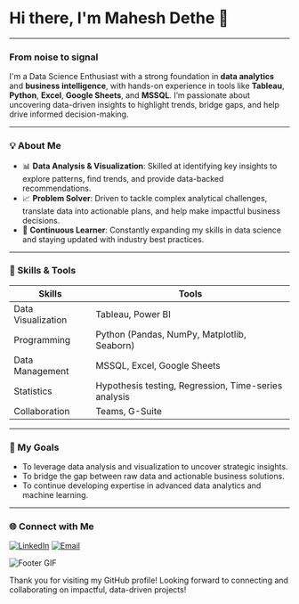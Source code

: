 # Hi there, I'm Mahesh Dethe 👋

---

### From noise to signal

I'm a Data Science Enthusiast with a strong foundation in **data analytics** and **business intelligence**, with hands-on experience in tools like **Tableau**, **Python**, **Excel**, **Google Sheets**, and **MSSQL**. I’m passionate about uncovering data-driven insights to highlight trends, bridge gaps, and help drive informed decision-making.

---

### 💡 About Me
- 📊 **Data Analysis & Visualization**: Skilled at identifying key insights to explore patterns, find trends, and provide data-backed recommendations.
- 📈 **Problem Solver**: Driven to tackle complex analytical challenges, translate data into actionable plans, and help make impactful business decisions.
- 🎯 **Continuous Learner**: Constantly expanding my skills in data science and staying updated with industry best practices.


---

### 🔧 Skills & Tools
| Skills                 | Tools |
|------------------------|-------|
| Data Visualization     | Tableau, Power BI |
| Programming            | Python (Pandas, NumPy, Matplotlib, Seaborn) |
| Data Management        | MSSQL, Excel, Google Sheets |
| Statistics             | Hypothesis testing, Regression, Time-series analysis |
| Collaboration          | Teams, G-Suite |


---

### 🌟 My Goals
- To leverage data analysis and visualization to uncover strategic insights.
- To bridge the gap between raw data and actionable business solutions.
- To continue developing expertise in advanced data analytics and machine learning.

---

### 🌐 Connect with Me
[![LinkedIn](https://img.shields.io/badge/LinkedIn-Connect-blue)](https://linkedin.com/in/maheshdethe)
[![Email](https://img.shields.io/badge/Email-Contact-orange)](mailto:mddetheanalyst@gmail.com)

![Footer GIF](https://media.giphy.com/media/xT9IgG50Fb7Mi0prBC/giphy.gif)

Thank you for visiting my GitHub profile! Looking forward to connecting and collaborating on impactful, data-driven projects!
